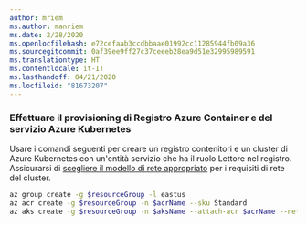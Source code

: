 ```yaml
---
author: mriem
ms.author: manriem
ms.date: 2/28/2020
ms.openlocfilehash: e72cefaab3ccdbbaae01992cc11285944fb09a36
ms.sourcegitcommit: 0af39ee9ff27c37ceeeb28ea9d51e32995989591
ms.translationtype: HT
ms.contentlocale: it-IT
ms.lasthandoff: 04/21/2020
ms.locfileid: "81673207"
---
```

### <a name="provision-azure-container-registry-and-azure-kubernetes-service"></a>Effettuare il provisioning di Registro Azure Container e del servizio Azure Kubernetes

Usare i comandi seguenti per creare un registro contenitori e un cluster di Azure Kubernetes con un'entità servizio che ha il ruolo Lettore nel registro. Assicurarsi di [scegliere il modello di rete appropriato](/azure/aks/operator-best-practices-network#choose-the-appropriate-network-model) per i requisiti di rete del cluster.

```bash
az group create -g $resourceGroup -l eastus
az acr create -g $resourceGroup -n $acrName --sku Standard
az aks create -g $resourceGroup -n $aksName --attach-acr $acrName --network-plugin azure
```
